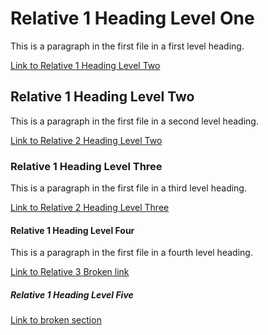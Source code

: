 # Relative 1 Heading Level One

This is a paragraph in the first file in a first level heading.

[Link to Relative 1 Heading Level Two](#relative-1-heading-level-two)

## Relative 1 Heading Level Two

This is a paragraph in the first file in a second level heading.

[Link to Relative 2 Heading Level Two](relative2.md#custom-id-level-two)

### Relative 1 Heading Level Three

This is a paragraph in the first file in a third level heading.

[Link to Relative 2 Heading Level Three](relative2.md#custom-id-level-three)

#### Relative 1 Heading Level Four

This is a paragraph in the first file in a fourth level heading.

[Link to Relative 3 Broken link](relative3.md#relative-3-heading-level-one)

##### Relative 1 Heading Level Five

[Link to broken section](#broken-section)
